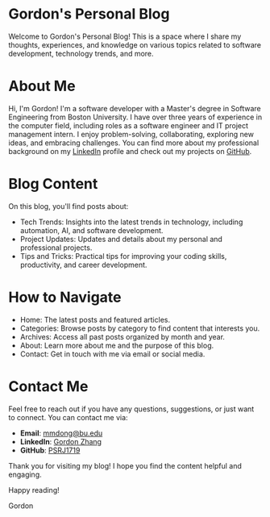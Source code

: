 # Gordon's Personal Blog

Welcome to Gordon's Personal Blog! This is a space where I share my thoughts, experiences, and knowledge on various topics related to software development, technology trends, and more.

# About Me

Hi, I'm Gordon! I'm a software developer with a Master's degree in Software Engineering from Boston University. I have over three years of experience in the computer field, including roles as a software engineer and IT project management intern. I enjoy problem-solving, collaborating, exploring new ideas, and embracing challenges. You can find more about my professional background on my [LinkedIn](https://www.linkedin.com/in/gordon-zhang-35b386270) profile and check out my projects on [GitHub](https://github.com/PSRJ1719).

# Blog Content

On this blog, you'll find posts about:

- Tech Trends: Insights into the latest trends in technology, including automation, AI, and software development.
- Project Updates: Updates and details about my personal and professional projects.
- Tips and Tricks: Practical tips for improving your coding skills, productivity, and career development.

# How to Navigate

- Home: The latest posts and featured articles.
- Categories: Browse posts by category to find content that interests you.
- Archives: Access all past posts organized by month and year.
- About: Learn more about me and the purpose of this blog.
- Contact: Get in touch with me via email or social media.

# Contact Me

Feel free to reach out if you have any questions, suggestions, or just want to connect. You can contact me via:

- **Email**: mmdong@bu.edu
- **LinkedIn**: [Gordon Zhang](https://www.linkedin.com/in/gordon-zhang-35b386270)
- **GitHub**: [PSRJ1719](https://github.com/PSRJ1719)

Thank you for visiting my blog! I hope you find the content helpful and engaging.

Happy reading!

Gordon
